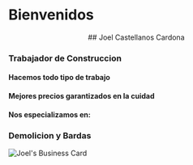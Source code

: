 # Bienvenidos
<p align="center">
## Joel Castellanos Cardona

### Trabajador de Construccion

#### Hacemos todo tipo de trabajo
#### Mejores precios garantizados en la cuidad
#### Nos especializamos en: 

### Demolicion y Bardas
        
<img src="https://media.istockphoto.com/vectors/home-repair-logo-vector-illustrations-vector-id1151561707?k=20&m=1151561707&s=612x612&w=0&h=CP0N_NONisD9On5Ge9UIow6tn_A52gGbOm1wiIMmoZ8=" alt="Joel's Business Card">
<p>
 
